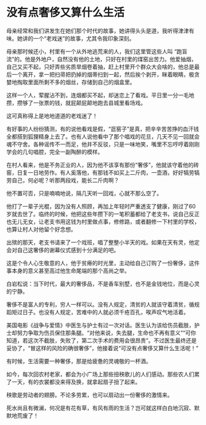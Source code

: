 # 没有点奢侈又算什么生活

母亲经常和我们讲发生在她们那个时代的故事，她讲得头头是道，我听得津津有味。她讲的一个“老戏迷”的故事，尤其令我印象深刻。 

母亲那时候还小，村里有一个从外地逃荒来的人，我们这里管这些人叫 “跑盲流”的。他是外地户，自然没有他的土地，只好在村里的煤窑出苦力。他爱抽烟，自己又买不起，只好弄些劣质旱烟卷着抽，赶上村里开个群众大会啥的，他总是最后一个离开，拿一把扫帚把扔掉的烟蒂扫到一起，然后挨个剥开，眯着眼睛，极贪婪地掏取里面所剩不多的烟丝，存储到自己的烟盒里。 

这样一个人，荤腥沾不到，连烟都买不起，却迷恋上了看戏。平日里一分一毛地攒，攒够了一张票的钱，就屁颠屁颠地跑去县城里看场戏。 

这可真称得上是地地道道的老戏迷了！ 

有好事的人纷纷猜测，有的说他看戏是假，“逛窑子”是真，把辛辛苦苦挣的血汗钱全都搭到狐狸精身上去了。也有人说他看中了那个唱戏的花旦，几天不见一回就会魂不守舍。各种谣传不一而足，他并不反驳，只是一味地笑，嘴里不忘哼哼着刚刚学会的几句唱腔，完全一副陶醉的模样。 

在村人看来，他是不务正业的人，因为他不该享有那份“奢侈”，他就该守着他的砖窑，日复一日地劳作。有人奚落他，有那钱不如买上二斤肉，一壶酒，好好犒劳犒劳自己，何必呢？听那两段戏，能长二斤肉啊？ 

他不置可否，只是喃喃地说，隔几天听一回戏，心就不那么空了。 

他打了一辈子光棍，因为没有人照顾，再加上年轻时严重透支了健康，刚过了60岁就去世了。临终的时候，他把这些年攒下的一笔积蓄都给了老支书，说自己反正也无儿无女，让老支书用这钱为村里做点事，修修路，或者翻修一下村里的学校，也算让村人对他留个好念想。 

出殡的那天，老支书请来了一个戏班，唱了整整小半天的戏。如果在天有灵，他定会对自己这奢侈的谢幕仪式感到十分满足的吧。 

这是个令人心生敬意的人，他于贫瘠的时光里，主动给自己订购了一份奢侈，这件事本身的意义甚至高过他生命尾端的那个高尚之举。 

白岩松说：当下时代，最大的奢侈品，不是香车别墅，也不是金钱地位，而是心灵的宁静。 

奢侈不是富人的专利，穷人一样可以。没有人规定，清贫的人就该守着清贫，循规蹈矩过日子。也没有人规定，苦难中的人就必须千疮百孔，唉声叹气地活着。 

美国电影《战争与爱情》中医生与护士有过一次对话。医生认为该给伤员截肢，护士却努力争取为伤员保住那条腿。“对他来说，失去腿，生命也不再有意义”“可你知道，若这次不截肢，失败了，第二次手术的费用会很昂贵”。不过医生最终还是妥协了，“冒这样的风险的确很奢侈”，他接着说“可没有点奢侈又算什么生活呢！” 

有时候，生活需要一种奢侈，那是给疲惫的灵魂敬的一杯酒。 

如今，每次回农村老家，都会为小广场上那些扭秧歌儿的人们感动。那些农人们累了一天，有的衣裳都没来得及换，就拿起扇子扭了起来。 

秧歌是劳动者的翅膀。不论多劳累，也可以扇动出一份奢侈的激情来。 

死水尚且有微澜，何况是有花有草，有风有雨的生活？岂可就这样白白地沉寂、默默地荒废了！